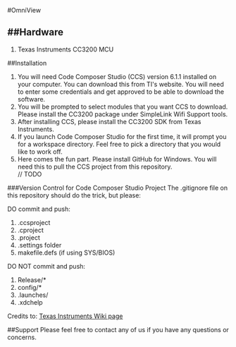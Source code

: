 #OmniView

##Hardware
--------
1. Texas Instruments CC3200 MCU

##Installation
1. You will need Code Composer Studio (CCS) version 6.1.1 installed on your computer. You can download this from TI's website. You will need to enter some credentials and get approved to be able to download the software.
2. You will be prompted to select modules that you want CCS to download. Please install the CC3200 package under SimpleLink Wifi Support tools.
3. After installing CCS, please install the CC3200 SDK from Texas Instruments.
4. If you launch Code Composer Studio for the first time, it will prompt you for a workspace directory. Feel free to pick a directory that you would like to work off.
5. Here comes the fun part. Please install GitHub for Windows. You will need this to pull the CCS project from this repository.  
// TODO


###Version Control for Code Composer Studio Project
The .gitignore file on this repository should do the trick, but please:  
  
DO commit and push:  
1. .ccsproject  
2. .cproject  
3. .project  
4. .settings folder  
5. makefile.defs (if using SYS/BIOS)  

DO NOT commit and push:    
1. Release/*  
2. config/*  
3. .launches/  
4. .xdchelp  

Credits to: [Texas Instruments Wiki page](http://processors.wiki.ti.com/index.php/Source_control_with_CCS)  

##Support
Please feel free to contact any of us if you have any questions or concerns.
